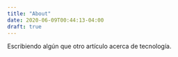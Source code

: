 ```yaml
---
title: "About"
date: 2020-06-09T00:44:13-04:00
draft: true
---
```


Escribiendo algún que otro artículo acerca de tecnología.
